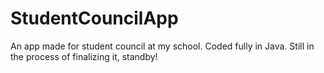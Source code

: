 # StudentCouncilApp
An app made for student council at my school. Coded fully in Java.
Still in the process of finalizing it, standby!